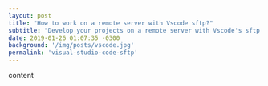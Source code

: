 ```yaml
---
layout: post
title: "How to work on a remote server with Vscode sftp?"
subtitle: "Develop your projects on a remote server with Vscode's sftp extension."
date: 2019-01-26 01:07:35 -0300
background: '/img/posts/vscode.jpg'
permalink: 'visual-studio-code-sftp'
---
```


content